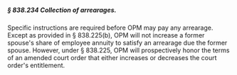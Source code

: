 ##### § 838.234 Collection of arrearages. #####

Specific instructions are required before OPM may pay any arrearage. Except as provided in § 838.225(b), OPM will not increase a former spouse's share of employee annuity to satisfy an arrearage due the former spouse. However, under § 838.225, OPM will prospectively honor the terms of an amended court order that either increases or decreases the court order's entitlement.